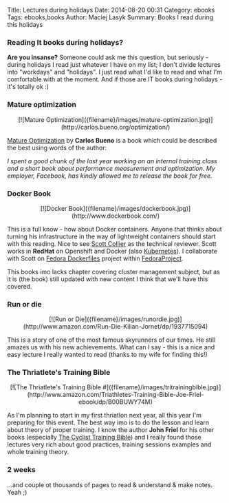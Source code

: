 Title: Lectures during holidays
Date: 2014-08-20 00:31
Category: ebooks
Tags: ebooks,books
Author: Maciej Lasyk
Summary: Books I read during this holidays

### Reading It books during holidays? ###

**Are you insanse?** Someone could ask me this question, but seriously - 
during holidays I read just whatever I have on my list; I don't divide lectures
into "workdays" and "holidays". I just read what I'd like to read and what I'm 
comfortable with at the moment. And if those are IT books during holidays - it's
totally ok :)

### Mature optimization ###
<center>[![Mature Optimization]({filename}/images/mature-optimization.jpg)](http://carlos.bueno.org/optimization/)</center>

[Mature Optimization](http://carlos.bueno.org/optimization/) by **Carlos Bueno** 
is a book which could be described the best using words of the author:

*I spent a good chunk of the last year working on an internal 
training class and a short book about performance measurement 
and optimization. My employer, Facebook, has kindly allowed me 
to release the book for free.*

### Docker Book ###

<center>[![Docker Book]({filename}/images/dockerbook.jpg)](http://www.dockerbook.com/)</center>

This is a full know - how about Docker containers. Anyone that thinks about
turning his infrastructure in the way of lightweight containers should start
with this reading. Nice to see [Scott Collier](http://www.colliernotes.com/)
as the technical reviewer. Scott works in **RedHat** on Openshift and Docker
(also [Kubernetes](https://github.com/GoogleCloudPlatform/kubernetes)). I
collaborate with Scott on [Fedora Dockerfiles](https://github.com/fedora-cloud/Fedora-Dockerfiles) project within [FedoraProject](https://fedoraproject.org).

This books imo lacks chapter covering cluster management subject, but as it
is (the book) still updated with new content I think that we'll have this
covered.

### Run or die ###

<center>[![Run or Die]({filename}/images/runordie.jpg)](http://www.amazon.com/Run-Die-Kilian-Jornet/dp/1937715094)</center>

This is a story of one of the most famous skyrunners of our times. He still
amazes us with his new achievements. What can I say - this is a nice and easy
lecture I really wanted to read (thanks to my wife for finding this!)

### The Thriatlete's Training Bible ###

<center>[![The Thriatlete's Training Bible #]({filename}/images/tritrainingbible.jpg)](http://www.amazon.com/Triathletes-Training-Bible-Joe-Friel-ebook/dp/B00BUWY74M)</center>

As I'm planning to start in my first thriatlon next year, all this year I'm
preparing for this event. The best way imo is to do the lesson and learn
about theory of proper training. I know the author **John Friel** for his
other books (especially [The Cyclist Training Bible](http://www.amazon.com/Cyclists-Training-Bible-Joe-Friel/dp/1931382212))
and I really found those lectures very rich about good practices, training
sessions examples and whole training theory.

### 2 weeks ###

...and couple ot thousands of pages to read & understand & make notes. Yeah ;)
